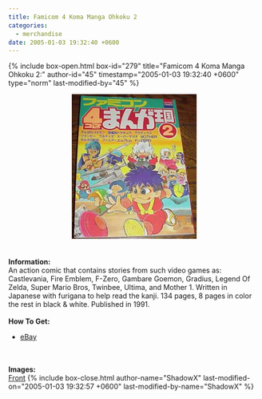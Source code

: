 ```yaml
---
title: Famicom 4 Koma Manga Ohkoku 2
categories:
  - merchandise
date: 2005-01-03 19:32:40 +0600
---
```

{% include box-open.html box-id="279" title="Famicom 4 Koma Manga Ohkoku 2:" author-id="45" timestamp="2005-01-03 19:32:40 +0600" type="norm" last-modified-by="45" %}
	<center>
	<img src="/merchandise/images/f4kmo2_title.jpg" border="0" alt="Famicom 4 Koma Manga Ohkoku 2" />
	</center>
	<br /><br />
	<b>Information:</b>
	<br />
	An action comic that contains stories from such video games as: Castlevania, 
	Fire Emblem, F-Zero, Gambare Goemon, Gradius, Legend Of Zelda, Super Mario Bros, 
	Twinbee, Ultima, and Mother 1. Written in Japanese with furigana to help read the 
	kanji. 134 pages, 8 pages in color the rest in black & white. Published in 1991.
	<br /><br />
	<b>How To Get:</b>
	<br />
	<ul>
	<li><a href="http://www.ebay.com">eBay</a></li>
	</ul>
	<br /><br />
	<b>Images:</b>
	<br />
	<a href="/merchandise/images/f4kmo2_front.jpg">Front</a>
{% include box-close.html author-name="ShadowX" last-modified-on="2005-01-03 19:32:57 +0600" last-modified-by-name="ShadowX" %}
